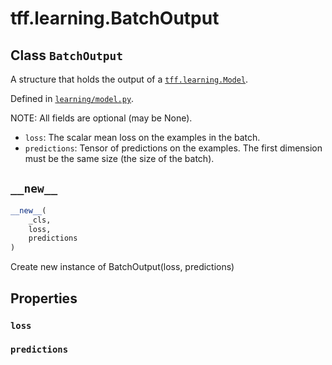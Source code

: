 <div itemscope itemtype="http://developers.google.com/ReferenceObject">
<meta itemprop="name" content="tff.learning.BatchOutput" />
<meta itemprop="path" content="Stable" />
<meta itemprop="property" content="loss"/>
<meta itemprop="property" content="predictions"/>
<meta itemprop="property" content="__new__"/>
</div>

# tff.learning.BatchOutput

## Class `BatchOutput`

A structure that holds the output of a
<a href="../../tff/learning/Model.md"><code>tff.learning.Model</code></a>.

Defined in
[`learning/model.py`](http://github.com/tensorflow/federated/tree/master/tensorflow_federated/python/learning/model.py).

<!-- Placeholder for "Used in" -->

NOTE: All fields are optional (may be None).

-   `loss`: The scalar mean loss on the examples in the batch.
-   `predictions`: Tensor of predictions on the examples. The first dimension
    must be the same size (the size of the batch).

<h2 id="__new__"><code>__new__</code></h2>

```python
__new__(
    _cls,
    loss,
    predictions
)
```

Create new instance of BatchOutput(loss, predictions)

## Properties

<h3 id="loss"><code>loss</code></h3>

<h3 id="predictions"><code>predictions</code></h3>
